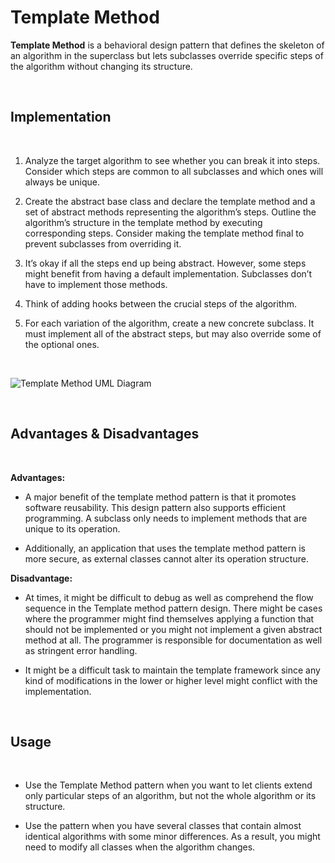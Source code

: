 # Template Method

**Template Method** is a behavioral design pattern that defines the skeleton of an algorithm in the superclass but lets subclasses override specific steps of the algorithm without changing its structure.

<br>

## Implementation

<br>

1. Analyze the target algorithm to see whether you can break it into steps. Consider which steps are common to all subclasses and which ones will always be unique.

2. Create the abstract base class and declare the template method and a set of abstract methods representing the algorithm’s steps. Outline the algorithm’s structure in the template method by executing corresponding steps. Consider making the template method final to prevent subclasses from overriding it.

3. It’s okay if all the steps end up being abstract. However, some steps might benefit from having a default implementation. Subclasses don’t have to implement those methods.

4. Think of adding hooks between the crucial steps of the algorithm.

5. For each variation of the algorithm, create a new concrete subclass. It must implement all of the abstract steps, but may also override some of the optional ones.

<br>

![Template Method UML Diagram](/images/template-pattern-uml.jpeg)

<br>

## Advantages & Disadvantages

<br>

**Advantages:**

* A major benefit of the template method pattern is that it promotes software reusability. This design pattern also supports efficient programming. A subclass only needs to implement methods that are unique to its operation.

* Additionally, an application that uses the template method pattern is more secure, as external classes cannot alter its operation structure.

**Disadvantage:**

* At times, it might be difficult to debug as well as comprehend the flow sequence in the Template method pattern design. There might be cases where the programmer might find themselves applying a function that should not be implemented or you might not implement a given abstract method at all. The programmer is responsible for documentation as well as stringent error handling.

* It might be a difficult task to maintain the template framework since any kind of modifications in the lower or higher level might conflict with the implementation.

<br>

## Usage

<br>

* Use the Template Method pattern when you want to let clients extend only particular steps of an algorithm, but not the whole algorithm or its structure.

* Use the pattern when you have several classes that contain almost identical algorithms with some minor differences. As a result, you might need to modify all classes when the algorithm changes.